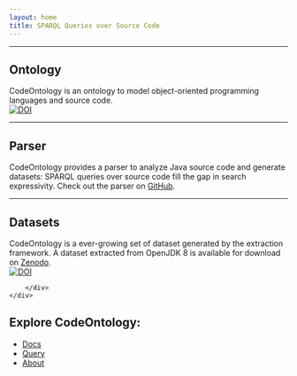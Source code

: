 ```yaml
---
layout: home
title: SPARQL Queries over Source Code
---
```


<section id="services">
    <div id="ontology" class="content-section-a">
        <div class="container">
            <div class="row">
                <div class="col-lg-5 col-sm-6">
                    <hr class="section-heading-spacer">
                    <div class="clearfix"></div>
                    <h2 class="section-heading">Ontology</h2>
                    <div class="lead">
                    CodeOntology is an ontology to model object-oriented programming languages and source code.
                    </div>
                    <div class="doi">
                        <a href="https://doi.org/10.5281/zenodo.577939"><img src="https://zenodo.org/badge/DOI/10.5281/zenodo.577939.svg" alt="DOI"></a>
                    </div>
                </div>
                <div class="col-lg-5 col-lg-offset-2 col-sm-6">
                    <img class="img-responsive" src="public/img/cloud-network.svg" alt="">
                </div>
            </div>
        </div>
    </div>
    <div id="framework" class="content-section-b">
        <div class="container">
            <div class="row">
                <div class="col-lg-5 col-lg-offset-1 col-sm-push-6  col-sm-6">
                    <hr class="section-heading-spacer">
                    <div class="clearfix"></div>
                    <h2 class="section-heading">Parser</h2>
                    <div class="lead">
                    CodeOntology provides a parser to analyze Java source code and generate datasets: SPARQL queries over
                    source code fill the gap in search expressivity. Check out the parser on <a class="relevant" href="https://github.com/codeontology/parser">GitHub</a>.
                    </div>
                </div>
                <div class="col-lg-5 col-sm-pull-6  col-sm-6">
                  <img class="img-responsive" src="public/img/cloud-tool.svg" alt="">
                </div>
            </div>
        </div>
    </div>
    <div class="content-section-a">
        <div id="datasets" class="container">
            <div class="row">
                <div class="col-lg-5 col-sm-6">
                    <hr class="section-heading-spacer">
                    <div class="clearfix"></div>
                    <h2 class="section-heading">Datasets</h2>
                    <div class="lead">
                    CodeOntology is a ever-growing set of dataset generated by the extraction framework. A dataset extracted from OpenJDK 8 is available for download on <a class="relevant" href="http://doi.org/10.5281/zenodo.579977">Zenodo</a>.
                    </div>
                    <div class="doi">
                        <a href="https://doi.org/10.5281/zenodo.579977"><img src="https://zenodo.org/badge/DOI/10.5281/zenodo.579977.svg" alt="DOI"></a>
                    </div>
                </div>
                <div class="col-lg-5 col-lg-offset-2 col-sm-6">
                    <img class="img-responsive" src="public/img/cloud-world.svg" alt="">
                </div>
            </div>

        </div>
    </div>
</section>



<section id="contact">
	<div class="banner">
		<div class="container">
			<div class="row">
				<div class="col-lg-6">
					<h2>Explore CodeOntology:</h2>
				</div>
				<div class="col-lg-6">
					<ul class="list-inline banner-social-buttons">
						<li><a href="{{ site.baseurl }}/docs" class="btn btn-default btn-lg">Docs</a></li>
						<li><a href="{{ site.baseurl }}/sparql" class="btn btn-default btn-lg">Query</a></li>
						<li><a href="{{ site.baseurl }}/about" class="btn btn-default btn-lg">About</a></li>
					</ul>
				</div>
			</div>
		</div>
	</div>
</section>
